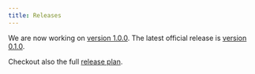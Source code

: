 ```yaml
---
title: Releases
---
```


We are now working on [version 1.0.0](/docs/releases/v-1.0.0). The latest official release is [version 0.1.0](/docs/releases/v-0.1.0).

Checkout also the full [release plan](/docs/releases/release-plan).
